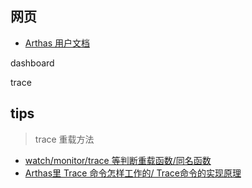 
## 网页

- [Arthas 用户文档](https://arthas.aliyun.com/doc/)

dashboard

trace


## tips

> trace 重载方法

- [watch/monitor/trace 等判断重载函数/同名函数](https://github.com/alibaba/arthas/issues/434)
- [Arthas里 Trace 命令怎样工作的/ Trace命令的实现原理](https://github.com/alibaba/arthas/issues/597)